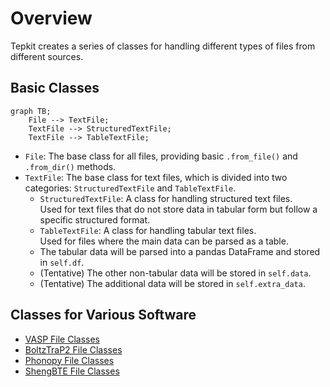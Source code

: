 # Overview

Tepkit creates a series of classes for handling different types of files from different sources.

## Basic Classes

```{mermaid}
graph TB;
    File --> TextFile;
    TextFile --> StructuredTextFile;
    TextFile --> TableTextFile;
```

- `File`: The base class for all files, providing basic `.from_file()` and `.from_dir()` methods.
- `TextFile`: The base class for text files,
  which is divided into two categories:
  `StructuredTextFile` and `TableTextFile`.
  - `StructuredTextFile`: A class for handling structured text files.  
  Used for text files that do not store data in tabular form but follow a specific structured format.
  - `TableTextFile`: A class for handling tabular text files.  
  Used for files where the main data can be parsed as a table.
  - The tabular data will be parsed into a pandas DataFrame and stored in `self.df`.
  - (Tentative) The other non-tabular data will be stored in `self.data`.
  - (Tentative) The additional data will be stored in `self.extra_data`.

## Classes for Various Software

- [VASP File Classes](vasp_file_classes)
- [BoltzTraP2 File Classes](boltztrap2_file_classes)
- [Phonopy File Classes](phonopy_file_classes)
- [ShengBTE File Classes](shengbte_file_classes)

